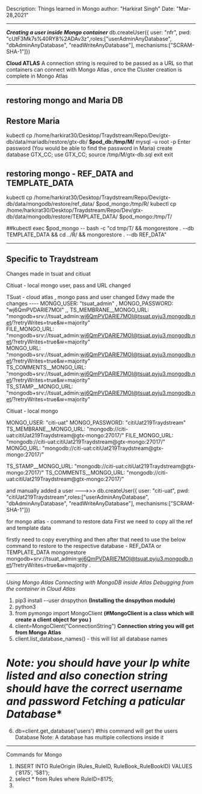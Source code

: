 Description: Things learned in Mongo 
author: "Harkirat Singh"
Date: "Mar-28,2021"

************************************************************************************************

***Creating a user inside Mongo container***
db.createUser({ user: "nfr", pwd: "cUtF3Mk7s%40RY8%2ADAv3z",roles:["userAdminAnyDatabase", "dbAdminAnyDatabase", "readWriteAnyDatabase"], mechanisms:["SCRAM-SHA-1"]})

**Cloud ATLAS**
A connection string is required to be passed as a URL so that containers can connect with Mongo Atlas , once the Cluster creation is complete in Mongo Atlas




************************************
## restoring mongo and Maria DB
## Restore Maria 
kubectl cp /home/harkirat30/Desktop/Traydstream/Repo/Dev/gtx-db/data/mariadb/restore/gtx-db/ **$pod_db:/tmp/M/**
 mysql -u root -p
 Enter password (You would be able to find the password in Maria)
 create database GTX_CC;
 use GTX_CC;
 source /tmp/M/gtx-db.sql
 exit
 exit

## restoring mongo - REF_DATA and TEMPLATE_DATA


kubectl cp /home/harkirat30/Desktop/Traydstream/Repo/Dev/gtx-db/data/mongodb/restore/ref_data/ $pod_mongo:/tmp/R/
kubectl cp /home/harkirat30/Desktop/Traydstream/Repo/Dev/gtx-db/data/mongodb/restore/TEMPLATE_DATA/ $pod_mongo:/tmp/T/

##kubectl exec $pod_mongo -- bash -c "cd tmp/T/ && mongorestore . --db TEMPLATE_DATA && cd ../R/ &&  mongorestore . --db REF_DATA"


**************************************************************************************************************
## Specific to Traydstream

Changes made in tsuat and citiuat 

Citiuat - local mongo user, pass and URL changed 

TSuat - cloud atlas , mongo pass and user changed 
Edwy made the changes ---- MONGO_USER: "tsuat_admin"  , MONGO_PASSWORD: "wj6QmPVDARlE7MOI"  ,,
TS_MEMBRANE__MONGO_URL: "mongodb+srv://tsuat_admin:wj6QmPVDARlE7MOI@tsuat.pyju3.mongodb.net/?retryWrites=true&w=majority"     
  FILE_MONGO_URL: "mongodb+srv://tsuat_admin:wj6QmPVDARlE7MOI@tsuat.pyju3.mongodb.net/?retryWrites=true&w=majority"        
  MONGO_URL: "mongodb+srv://tsuat_admin:wj6QmPVDARlE7MOI@tsuat.pyju3.mongodb.net/?retryWrites=true&w=majority"   
  TS_COMMENTS__MONGO_URL: "mongodb+srv://tsuat_admin:wj6QmPVDARlE7MOI@tsuat.pyju3.mongodb.net/?retryWrites=true&w=majority"     
  TS_STAMP__MONGO_URL: "mongodb+srv://tsuat_admin:wj6QmPVDARlE7MOI@tsuat.pyju3.mongodb.net/?retryWrites=true&w=majority"         
  
Citiuat - local mongo

MONGO_USER: "citi-uat"
MONGO_PASSWORD: "citiUat219Traydstream"
TS_MEMBRANE__MONGO_URL: "mongodb://citi-uat:citiUat219Traydstream@gtx-mongo:27017/" 
  FILE_MONGO_URL: "mongodb://citi-uat:citiUat219Traydstream@gtx-mongo:27017/" 
  MONGO_URL: "mongodb://citi-uat:citiUat219Traydstream@gtx-mongo:27017/" 
  
TS_STAMP__MONGO_URL: "mongodb://citi-uat:citiUat219Traydstream@gtx-mongo:27017/"
TS_COMMENTS__MONGO_URL: "mongodb://citi-uat:citiUat219Traydstream@gtx-mongo:27017/"

and manually added a user --->>> db.createUser({ user: "citi-uat", pwd: "citiUat219Traydstream",roles:["userAdminAnyDatabase", "dbAdminAnyDatabase", "readWriteAnyDatabase"], mechanisms:["SCRAM-SHA-1"]})


for mongo atlas - command to restore data 
First we need to copy all the ref and template data 

firstly need to copy everything and then after that need to use the below command to restore to the respective database - REF_DATA or TEMPLATE_DATA 
mongorestore mongodb+srv://tsuat_admin:wj6QmPVDARlE7MOI@tsuat.pyju3.mongodb.net/?retryWrites=true&w=majority .




*********************************************************************************************
*Using Mongo Atlas* *Connecting with MongoDB inside Atlas*
*Debugging from the container in Cloud Atlas*

1) pip3 install --user dnspython  **(Installing the dnspython module)**
2) python3
3) from pymongo import MongoClient    **(#MongoClient is a class which will create a client object for you )**
4) client=MongoClient("ConnectionString")   **Connection string you will get from Mongo Atlas**
5) client.list_database_names()  - this will list all database names

# *Note: you should have your Ip white listed and also conection string should have the correct username and password Fetching a paticular Database**

6) db=client.get_database('users')      #this command will get the users Database 
Note: A database has multiple collections inside it



************************************************************************************************
Commands for Mongo

1) INSERT INTO RuleOrigin (Rules_RuleID, RuleBook_RuleBookID) VALUES ('8175', '581');
2)  select * from Rules where RuleID=8175; 
3) 


